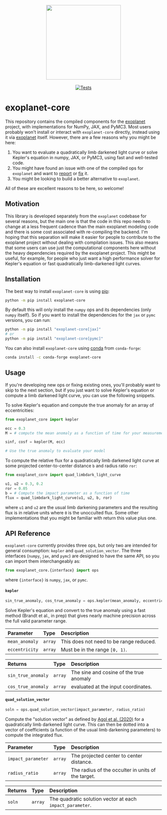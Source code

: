 <p align="center">
  <img width="240" src="https://raw.githubusercontent.com/exoplanet-dev/exoplanet/main/docs/_static/logo.png">
  <br><br>
  <a href="https://github.com/exoplanet-dev/exoplanet-core/actions/workflows/tests.yml">
    <img src="https://github.com/exoplanet-dev/exoplanet-core/actions/workflows/tests.yml/badge.svg" alt="Tests">
  </a>
</p>

# exoplanet-core

This repository contains the compiled components for the
[exoplanet](https://github.com/exoplanet-dev/exoplanet/) project, with
implementations for NumPy, JAX, and PyMC3. Most users probably won't install or
interact with `exoplanet-core` directly, instead using it via
[exoplanet](https://docs.exoplanet.codes) itself. However, there are a few
reasons why you might be here:

1. You want to evaluate a quadratically limb darkened light curve or solve
   Kepler's equation in numpy, JAX, or PyMC3, using fast and well-tested code.
2. You might have found an issue with one of the compiled ops for `exoplanet`
   and want to [report](https://github.com/exoplanet-dev/exoplanet-core/issues)
   or [fix](https://github.com/exoplanet-dev/exoplanet-core/pulls) it.
3. You might be looking to build a better alternative to `exoplanet`.

All of these are excellent reasons to be here, so welcome!

## Motivation

This library is developed separately from the `exoplanet` codebase for several
reasons, but the main one is that the code in this repo needs to change at a
less frequent cadence than the main exoplanet modeling code and there is some
cost associated with re-compiling the backend. I'm hoping that this separation
will make it easier for people to contribute to the exoplanet project without
dealing with compilation issues. This also means that some users can use just
the computational components here without the heavy dependencies required by the
exoplanet project. This might be useful, for example, for people who just want a
high performance solver for Kepler's equation or fast quadratically
limb-darkened light curves.

## Installation

The best way to install `exoplanet-core` is using [pip](https://pip.pypa.io):

```bash
python -m pip install exoplanet-core
```

By default this will only install the `numpy` ops and its dependencies (only
`numpy` itself). So if you want to install the dependencies for the `jax` or
`pymc` versions, you can run:

```bash
python -m pip install "exoplanet-core[jax]"
# or
python -m pip install "exoplanet-core[pymc]"
```

You can also install `exoplanet-core` using [conda](https://docs.conda.io) from
`conda-forge`:

```bash
conda install -c conda-forge exoplanet-core
```

## Usage

If you're developing new ops or fixing existing ones, you'll probably want to
skip to the next section, but if you just want to solve Kepler's equation or
compute a limb darkened light curve, you can use the following snippets.

To solve Kepler's equation and compute the true anomaly for an array of
eccentricities:

```python
from exoplanet_core import kepler

ecc = 0.3
M = # compute the mean anomaly as a function of time for your measurements

sinf, cosf = kepler(M, ecc)

# Use the true anomaly to evaluate your model
```

To compute the relative flux for a quadratically limb darkened light curve at
some projected center-to-center distance `b` and radius ratio `ror`:

```python
from exoplanet_core import quad_limbdark_light_curve

u1, u2 = 0.3, 0.2
ror = 0.05
b = # Compute the impact parameter as a function of time
flux = quad_limbdark_light_curve(u1, u2, b, ror)
```

where `u1` and `u2` are the usual limb darkening parameters and the resulting
flux is in relative units where `0` is the unocculted flux. Some other
implementations that you might be familiar with return this value plus one.

## API Reference

`exoplanet-core` currently provides three ops, but only two are intended for
general consumption: `kepler` and `quad_solution_vector`. The three interfaces
(`numpy`, `jax`, and `pymc`) are designed to have the same API, so you can
import them interchangeably as:

```python
from exoplanet_core.{interface} import ops
```

where `{interface}` is `numpy`, `jax`, or `pymc`.

#### `kepler`

```python
sin_true_anomaly, cos_true_anomaly = ops.kepler(mean_anomaly, eccentricity)
```

Solve Kepler's equation and convert to the true anomaly using a fast method
(Brandt et al., in prep) that gives nearly machine precision across the full
valid parameter range.

| Parameter      | Type    | Description                             |
| :------------- | :------ | :-------------------------------------- |
| `mean_anomaly` | `array` | This does not need to be range reduced. |
| `eccentricity` | `array` | Must be in the range `[0, 1)`.          |

| Returns            | Type    | Description                             |
| :----------------- | :------ | :-------------------------------------- |
| `sin_true_anomaly` | `array` | The sine and cosine of the true anomaly |
| `cos_true_anomaly` | `array` | evaluated at the input coordinates.     |

#### `quad_solution_vector`

```python
soln = ops.quad_solution_vector(impact_parameter, radius_ratio)
```

Compute the "solution vector" as defined by [Agol et al.
(2020)](https://arxiv.org/abs/1908.03222) for a quadratically limb darkened
light curve. This can then be dotted into a vector of coefficients (a function
of the usual limb darkening parameters) to compute the integrated flux.

| Parameter          | Type    | Description                                        |
| :----------------- | :------ | :------------------------------------------------- |
| `impact_parameter` | `array` | The projected center to center distance.           |
| `radius_ratio`     | `array` | The radius of the occulter in units of the target. |

| Returns | Type    | Description                                               |
| :------ | :------ | :-------------------------------------------------------- |
| `soln`  | `array` | The quadratic solution vector at each `impact_parameter`. |
